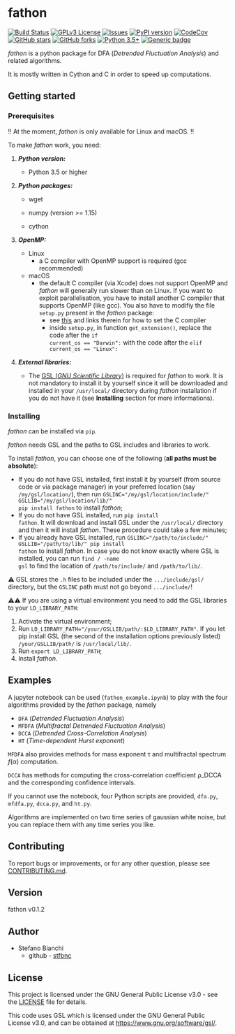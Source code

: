 # fathon

[![Build Status](https://travis-ci.org/stfbnc/fathon.svg?branch=master)](https://travis-ci.org/stfbnc/fathon) [![GPLv3 License](https://img.shields.io/badge/License-GPL%20v3-orange.svg)](https://opensource.org/licenses/) [![Issues](https://img.shields.io/github/issues-raw/stfbnc/fathon.svg?maxAge=25000)](https://github.com/stfbnc/fathon/issues) [![PyPI version](https://badge.fury.io/py/fathon.svg)](https://badge.fury.io/py/fathon) [![CodeCov](https://codecov.io/gh/stfbnc/fathon/branch/master/graph/badge.svg)](https://codecov.io/gh/stfbnc/fathon) [![GitHub stars](https://img.shields.io/github/stars/stfbnc/fathon.svg?style=social&label=Stars&style=plastic)]() [![GitHub forks](https://img.shields.io/github/forks/stfbnc/fathon.svg?style=social&label=Fork&style=plastic)]() [![Python 3.5+](https://img.shields.io/badge/python-3.5+-blue.svg)](https://www.python.org/) [![Generic badge](https://img.shields.io/badge/status-active-pink.svg)](https://shields.io/)

[//]: # "[![Read the Docs](https://readthedocs.org/projects/fathon/badge/?version=latest)](https://fathon.readthedocs.io/en/latest/?badge=latest)"
[//]: # "[![Github All Releases](https://img.shields.io/github/downloads/stfbnc/fathon/total.svg?style=flat)]()"
[//]: # "([![GitHub Release](https://img.shields.io/github/release/fathon/PlayMusic.svg?style=flat)]())"



*fathon* is a python package for DFA (*Detrended Fluctuation Analysis*) and related algorithms.

It is mostly written in Cython and C in order to speed up computations.

## Getting started

### Prerequisites

:bangbang: At the moment, *fathon* is only available for Linux and macOS. :bangbang:

To make *fathon* work, you need:

1. **_Python version:_**
   
   - Python 3.5 or higher
   
2. **_Python packages:_**
   
   - wget
   
   - numpy (version >= 1.15)
   - cython
   
3. **_OpenMP:_**
   - Linux
     - a C compiler with OpenMP support is required (gcc recommended)
   - macOS
     - the default C compiler (via Xcode) does not support OpenMP and *fathon* will generally run slower than on Linux. If you want to exploit parallelisation, you have to install another C compiler that supports OpenMP (like gcc). You also have to modifiy the file <code>setup.py</code> present in the *fathon* package:
       - see [this](https://stackoverflow.com/questions/54776301/cython-prange-is-repeating-not-parallelizing) and links therein for how to set the C compiler
       - inside <code>setup.py</code>, in function <code>get_extension()</code>, replace the code after the <code>if current_os == "Darwin":</code> with the code after the <code>elif current_os == "Linux":</code>

4. **_External libraries:_**

   - The [GSL (*GNU Scientific Library*)](https://www.gnu.org/software/gsl/) is required for *fathon* to work. It is not mandatory to install it by yourself since it will be downloaded and installed in your <code>/usr/local/</code> directory during *fathon* installation if you do not have it (see **Installing** section for more informations).

### Installing

*fathon* can be installed via <code>pip</code>.

*fathon* needs GSL and the paths to GSL includes and libraries to work.

To install *fathon*, you can choose one of the following (**all paths must be absolute**):

- If you do not have GSL installed, first install it by yourself (from source code or via package manager) in your preferred location (say <code>/my/gsl/location/</code>), then run <code>GSLINC="/my/gsl/location/include/" GSLLIB="/my/gsl/location/lib/" pip install fathon</code> to install *fathon*;
- If you do not have GSL installed, run <code>pip install fathon</code>. It will download and install GSL under the <code>/usr/local/</code> directory and then it will install *fathon*. These procedure could take a few minutes;
- If you already have GSL installed, run <code>GSLINC="/path/to/include/" GSLLIB="/path/to/lib/" pip install fathon</code> to install *fathon*. In case you do not know exactly where GSL is installed, you can run <code>find / -name gsl</code> to find the location of <code>/path/to/include/</code> and <code>/path/to/lib/</code>.

:warning: GSL stores the <code>.h</code> files to be included under the <code>.../include/gsl/</code> directory, but the <code>GSLINC</code> path must not go beyond <code>.../include/</code>!

:warning::warning: If you are using a virtual environment you need to add the GSL libraries to your <code>LD_LIBRARY_PATH</code>:

1. Activate the virtual environment;
2. Run <code>LD_LIBRARY_PATH="/your/GSLLIB/path/:$LD_LIBRARY_PATH"</code>. If you let pip install GSL (the second of the installation options previously listed) <code>/your/GSLLIB/path/</code> is <code>/usr/local/lib/</code>.
3. Run <code>export LD_LIBRARY_PATH</code>;
4. Install *fathon*.

## Examples

A jupyter notebook can be used (<code>fathon_example.ipynb</code>) to play with the four algorithms provided by the *fathon* package, namely

- <code>DFA</code> (*Detrended Fluctuation Analysis*)
- <code>MFDFA</code> (*Multifractal Detrended Fluctuation Analysis*)
- <code>DCCA</code> (*Detrended Cross-Correlation Analysis*)
- <code>HT</code> (*Time-dependent Hurst exponent*)

<code>MFDFA</code> also provides methods for mass exponent τ and multifractal spectrum *f*(α) computation.

<code>DCCA</code> has methods for computing the cross-correlation coefficient ρ_DCCA and the corresponding confidence intervals.

If you cannot use the notebook, four Python scripts are provided, <code>dfa.py</code>, <code>mfdfa.py</code>, <code>dcca.py</code>, and <code>ht.py</code>.

Algorithms are implemented on two time series of gaussian white noise, but you can replace them with any time series you like.

## Contributing

To report bugs or improvements, or for any other question, please see [CONTRIBUTING.md](https://github.com/stfbnc/fathon/blob/master/CONTRIBUTING.md). 

## Version

fathon v0.1.2

## Author

- Stefano Bianchi
  - github - [stfbnc](https://github.com/stfbnc)

## License

This project is licensed under the GNU General Public License v3.0 - see the [LICENSE](https://github.com/stfbnc/fathon/blob/master/LICENSE) file for details.

This code uses GSL which is licensed under the GNU General Public License v3.0, and can be obtained at https://www.gnu.org/software/gsl/.